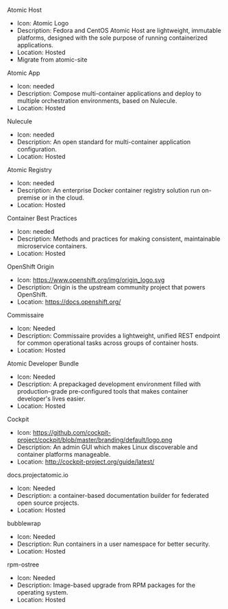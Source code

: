 Atomic Host
* Icon: Atomic Logo
* Description: Fedora and CentOS Atomic Host are lightweight, immutable platforms, designed with the sole purpose of running containerized applications.
* Location: Hosted
* Migrate from atomic-site

Atomic App
* Icon: needed
* Description: Compose multi-container applications and deploy to multiple orchestration environments, based on Nulecule.
* Location: Hosted

Nulecule
* Icon: needed
* Description: An open standard for multi-container application configuration.
* Location: Hosted

Atomic Registry
* Icon: needed
* Description: An enterprise Docker container registry solution run on-premise or in the cloud.
* Location: Hosted

Container Best Practices
* Icon: needed
* Description: Methods and practices for making consistent, maintainable microservice containers.
* Location: Hosted

OpenShift Origin
* Icon: https://www.openshift.org/img/origin_logo.svg
* Description: Origin is the upstream community project that powers OpenShift.
* Location: https://docs.openshift.org/

Commissaire
* Icon: Needed
* Description: Commissaire provides a lightweight, unified REST endpoint for common operational tasks across groups of container hosts.
* Location: Hosted

Atomic Developer Bundle
* Icon: Needed
* Description: A prepackaged development environment filled with production-grade pre-configured tools that makes container developer's lives easier.
* Location: Hosted

Cockpit
* Icon: https://github.com/cockpit-project/cockpit/blob/master/branding/default/logo.png
* Description: An admin GUI which makes Linux discoverable and container platforms manageable.
* Location: http://cockpit-project.org/guide/latest/

docs.projectatomic.io
* Icon: Needed
* Description: a container-based documentation builder for federated open source projects.
* Location: Hosted

bubblewrap
* Icon: Needed
* Description: Run containers in a user namespace for better security.
* Location: Hosted

rpm-ostree
* Icon: Needed
* Description: Image-based upgrade from RPM packages for the operating system.
* Location: Hosted
